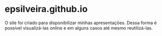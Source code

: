# epsilveira.github.io
O site foi criado para disponibilizar minhas apresentações. Dessa forma é possível visualizá-las online e em alguns casos até mesmo reutilizá-las.
